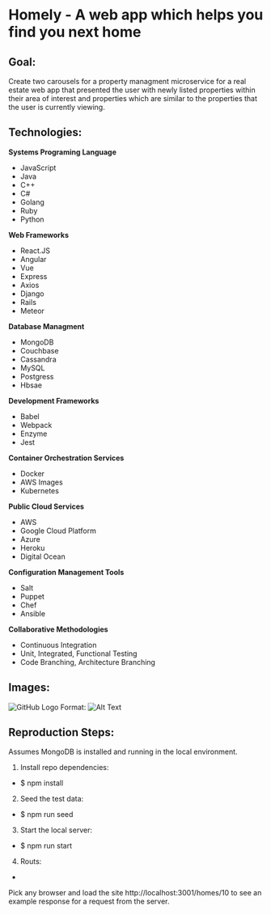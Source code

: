 # Homely - A web app which helps you find you next home

## Goal:

Create two carousels for a property managment microservice for a real estate web app that presented the user with newly listed properties within their area of interest and properties which are similar to the properties that the user is currently viewing.

## Technologies:

**Systems Programing Language**
* JavaScript
* Java
* C++
* C#
* Golang
* Ruby
* Python

**Web Frameworks**
* React.JS
* Angular
* Vue
* Express
* Axios
* Django
* Rails
* Meteor

**Database Managment**
* MongoDB
* Couchbase
* Cassandra
* MySQL
* Postgress
* Hbsae

**Development Frameworks**
* Babel
* Webpack
* Enzyme
* Jest

**Container Orchestration Services**
* Docker
* AWS Images
* Kubernetes

**Public Cloud Services**
* AWS
* Google Cloud Platform
* Azure
* Heroku
* Digital Ocean

**Configuration Management Tools**
* Salt
* Puppet
* Chef
* Ansible

**Collaborative Methodologies**
* Continuous Integration
* Unit, Integrated, Functional Testing
* Code Branching, Architecture Branching

## Images:

![GitHub Logo](/images/logo.png)
Format: ![Alt Text](url)


## Reproduction Steps:

Assumes MongoDB is installed and running in the local environment.

1. Install repo dependencies:
  * $ npm install

2. Seed the test data:
  * $ npm run seed

3. Start the local server:
  * $ npm run start

4. Routs:
  *

Pick any browser and load the site http://localhost:3001/homes/10 to see an example response for a request from the server.


